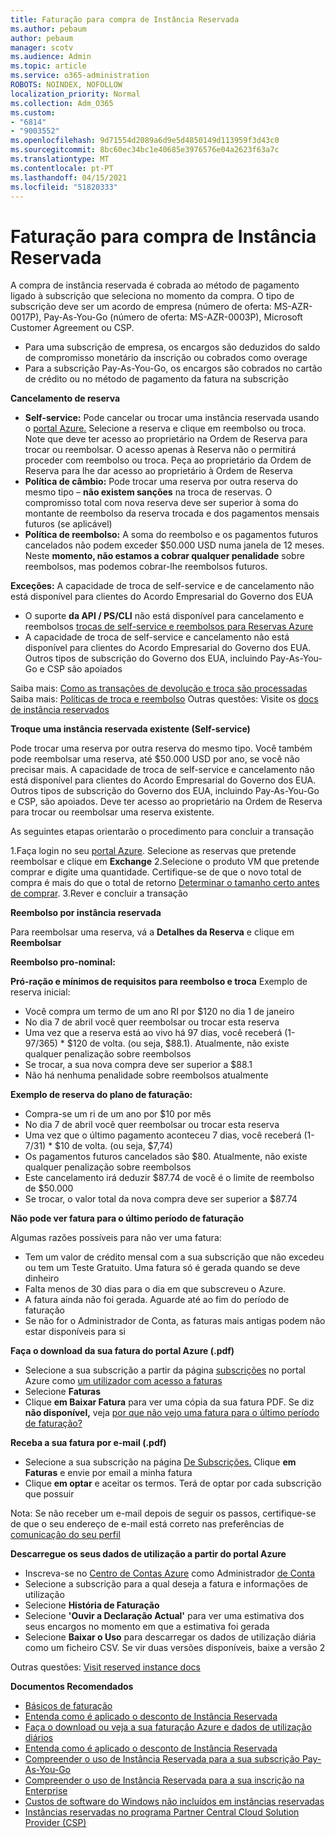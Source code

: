 ```yaml
---
title: Faturação para compra de Instância Reservada
ms.author: pebaum
author: pebaum
manager: scotv
ms.audience: Admin
ms.topic: article
ms.service: o365-administration
ROBOTS: NOINDEX, NOFOLLOW
localization_priority: Normal
ms.collection: Adm_O365
ms.custom:
- "6814"
- "9003552"
ms.openlocfilehash: 9d71554d2089a6d9e5d4850149d113959f3d43c0
ms.sourcegitcommit: 8bc60ec34bc1e40685e3976576e04a2623f63a7c
ms.translationtype: MT
ms.contentlocale: pt-PT
ms.lasthandoff: 04/15/2021
ms.locfileid: "51820333"
---
```

# <a name="billing-for-reserved-instance-purchase"></a>Faturação para compra de Instância Reservada

A compra de instância reservada é cobrada ao método de pagamento ligado à subscrição que seleciona no momento da compra. O tipo de subscrição deve ser um acordo de empresa (número de oferta: MS-AZR-0017P), Pay-As-You-Go (número de oferta: MS-AZR-0003P), Microsoft Customer Agreement ou CSP.

- Para uma subscrição de empresa, os encargos são deduzidos do saldo de compromisso monetário da inscrição ou cobrados como overage
- Para a subscrição Pay-As-You-Go, os encargos são cobrados no cartão de crédito ou no método de pagamento da fatura na subscrição

**Cancelamento de reserva**

- **Self-service:** Pode cancelar ou trocar uma instância reservada usando o [portal Azure.](https://portal.azure.com/#blade/Microsoft_Azure_Reservations/ReservationsBrowseBlade) Selecione a reserva e clique em reembolso ou troca. Note que deve ter acesso ao proprietário na Ordem de Reserva para trocar ou reembolsar. O acesso apenas à Reserva não o permitirá proceder com reembolso ou troca. Peça ao proprietário da Ordem de Reserva para lhe dar acesso ao proprietário à Ordem de Reserva
- **Política de câmbio:** Pode trocar uma reserva por outra reserva do mesmo tipo – **não existem sanções** na troca de reservas. O compromisso total com nova reserva deve ser superior à soma do montante de reembolso da reserva trocada e dos pagamentos mensais futuros (se aplicável)
- **Política de reembolso:** A soma do reembolso e os pagamentos futuros cancelados não podem exceder $50.000 USD numa janela de 12 meses. Neste **momento, não estamos a cobrar qualquer penalidade** sobre reembolsos, mas podemos cobrar-lhe reembolsos futuros.

**Exceções:** A capacidade de troca de self-service e de cancelamento não está disponível para clientes do Acordo Empresarial do Governo dos EUA

- O suporte **da API / PS/CLI** não está disponível para cancelamento e reembolsos [trocas de self-service e reembolsos para Reservas Azure](https://docs.microsoft.com/azure/cost-management-billing/reservations/exchange-and-refund-azure-reservations?WT.mc_id=Portal-Microsoft_Azure_Support)
- A capacidade de troca de self-service e cancelamento não está disponível para clientes do Acordo Empresarial do Governo dos EUA. Outros tipos de subscrição do Governo dos EUA, incluindo Pay-As-You-Go e CSP são apoiados

Saiba mais: [Como as transações de devolução e troca são processadas](https://docs.microsoft.com/azure/billing/billing-azure-reservations-self-service-exchange-and-refund?WT.mc_id=Portal-Microsoft_Azure_Support#how-return-and-exchange-transactions-are-processed) Saiba mais: [Políticas de troca e reembolso](https://docs.microsoft.com/azure/billing/billing-azure-reservations-self-service-exchange-and-refund?WT.mc_id=Portal-Microsoft_Azure_Support#exchange-policies) Outras questões: Visite os [docs de instância reservados](https://docs.microsoft.com/azure/billing/billing-save-compute-costs-reservations?WT.mc_id=Portal-Microsoft_Azure_Support)

**Troque uma instância reservada existente (Self-service)**

Pode trocar uma reserva por outra reserva do mesmo tipo. Você também pode reembolsar uma reserva, até $50.000 USD por ano, se você não precisar mais. A capacidade de troca de self-service e cancelamento não está disponível para clientes do Acordo Empresarial do Governo dos EUA. Outros tipos de subscrição do Governo dos EUA, incluindo Pay-As-You-Go e CSP, são apoiados. Deve ter acesso ao proprietário na Ordem de Reserva para trocar ou reembolsar uma reserva existente.

As seguintes etapas orientarão o procedimento para concluir a transação

1.Faça login no seu [portal Azure](https://portal.azure.com/#blade/Microsoft_Azure_Reservations/ReservationsBrowseBlade). Selecione as reservas que pretende reembolsar e clique em **Exchange** 2.Selecione o produto VM que pretende comprar e digite uma quantidade. Certifique-se de que o novo total de compra é mais do que o total de retorno [Determinar o tamanho certo antes de comprar](https://docs.microsoft.com/azure/virtual-machines/windows/prepay-reserved-vm-instances?WT.mc_id=Portal-Microsoft_Azure_Support#determine-the-right-vm-size-before-you-buy).
3.Rever e concluir a transação

**Reembolso por instância reservada**

Para reembolsar uma reserva, vá a **Detalhes da Reserva** e clique em **Reembolsar**

**Reembolso pro-nominal:**

**Pró-ração e mínimos de requisitos para reembolso e troca** Exemplo de reserva inicial:

- Você compra um termo de um ano RI por $120 no dia 1 de janeiro
- No dia 7 de abril você quer reembolsar ou trocar esta reserva
- Uma vez que a reserva está ao vivo há 97 dias, você receberá (1-97/365) * $120 de volta. (ou seja, $88.1). Atualmente, não existe qualquer penalização sobre reembolsos
- Se trocar, a sua nova compra deve ser superior a $88.1
- Não há nenhuma penalidade sobre reembolsos atualmente

**Exemplo de reserva do plano de faturação:**

- Compra-se um ri de um ano por $10 por mês
- No dia 7 de abril você quer reembolsar ou trocar esta reserva
- Uma vez que o último pagamento aconteceu 7 dias, você receberá (1-7/31) * $10 de volta. (ou seja, $7,74)
- Os pagamentos futuros cancelados são $80. Atualmente, não existe qualquer penalização sobre reembolsos
- Este cancelamento irá deduzir $87.74 de você é o limite de reembolso de $50.000
- Se trocar, o valor total da nova compra deve ser superior a $87.74

**Não pode ver fatura para o último período de faturação**

Algumas razões possíveis para não ver uma fatura:

- Tem um valor de crédito mensal com a sua subscrição que não excedeu ou tem um Teste Gratuito. Uma fatura só é gerada quando se deve dinheiro
- Falta menos de 30 dias para o dia em que subscreveu o Azure.
- A fatura ainda não foi gerada. Aguarde até ao fim do período de faturação
- Se não for o Administrador de Conta, as faturas mais antigas podem não estar disponíveis para si

**Faça o download da sua fatura do portal Azure (.pdf)**

- Selecione a sua subscrição a partir da página [subscrições](https://portal.azure.com/#blade/Microsoft_Azure_Billing/SubscriptionsBlade) no portal Azure como [um utilizador com acesso a faturas](https://docs.microsoft.com/azure/billing/billing-manage-access?WT.mc_id=Portal-Microsoft_Azure_Support)
- Selecione **Faturas**
- Clique **em Baixar Fatura** para ver uma cópia da sua fatura PDF. Se diz **não disponível,** veja [por que não vejo uma fatura para o último período de faturação?](https://docs.microsoft.com/azure/billing/billing-download-azure-invoice-daily-usage-date?WT.mc_id=Portal-Microsoft_Azure_Support#noinvoice)

**Receba a sua fatura por e-mail (.pdf)**

- Selecione a sua subscrição na página [De Subscrições.](https://portal.azure.com/#blade/Microsoft_Azure_Billing/SubscriptionsBlade) Clique **em Faturas** e envie por email a minha fatura
- Clique **em optar** e aceitar os termos. Terá de optar por cada subscrição que possuir

Nota: Se não receber um e-mail depois de seguir os passos, certifique-se de que o seu endereço de e-mail está correto nas preferências de [comunicação do seu perfil](https://account.windowsazure.com/profile)

**Descarregue os seus dados de utilização a partir do portal Azure**

- Inscreva-se no [Centro de Contas Azure](https://account.windowsazure.com/Subscriptions) como Administrador [de Conta](https://docs.microsoft.com/azure/billing/billing-subscription-transfer?WT.mc_id=Portal-Microsoft_Azure_Support#whoisaa)
- Selecione a subscrição para a qual deseja a fatura e informações de utilização
- Selecione **História de Faturação**
- Selecione **'Ouvir a Declaração Actual'** para ver uma estimativa dos seus encargos no momento em que a estimativa foi gerada
- Selecione **Baixar o Uso** para descarregar os dados de utilização diária como um ficheiro CSV. Se vir duas versões disponíveis, baixe a versão 2

Outras questões: [Visit reserved instance docs](https://docs.microsoft.com/azure/billing/billing-save-compute-costs-reservations?WT.mc_id=Portal-Microsoft_Azure_Support)

**Documentos Recomendados**

- [Básicos de faturação](https://docs.microsoft.com/partner-center/billing-basics/?WT.mc_id=Portal-Microsoft_Azure_Support)
- [Entenda como é aplicado o desconto de Instância Reservada](https://docs.microsoft.com/azure/billing/billing-understand-vm-reservation-charges/?WT.mc_id=Portal-Microsoft_Azure_Support)
- [Faça o download ou veja a sua faturação Azure e dados de utilização diários](https://docs.microsoft.com/azure/billing/billing-download-azure-invoice-daily-usage-date?WT.mc_id=Portal-Microsoft_Azure_Support)
- [Entenda como é aplicado o desconto de Instância Reservada](https://docs.microsoft.com/azure/billing/billing-understand-vm-reservation-charges/?WT.mc_id=Portal-Microsoft_Azure_Support)
- [Compreender o uso de Instância Reservada para a sua subscrição Pay-As-You-Go](https://docs.microsoft.com/azure/billing/billing-understand-reserved-instance-usage/?WT.mc_id=Portal-Microsoft_Azure_Support)
- [Compreender o uso de Instância Reservada para a sua inscrição na Enterprise](https://docs.microsoft.com/azure/billing/billing-understand-reserved-instance-usage-ea/?WT.mc_id=Portal-Microsoft_Azure_Support)
- [Custos de software do Windows não incluídos em instâncias reservadas](https://docs.microsoft.com/azure/billing/billing-reserved-instance-windows-software-costs/?WT.mc_id=Portal-Microsoft_Azure_Support)
- [Instâncias reservadas no programa Partner Central Cloud Solution Provider (CSP)](https://docs.microsoft.com/partner-center/azure-reservations/?WT.mc_id=Portal-Microsoft_Azure_Support)